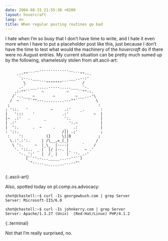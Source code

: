 ```yaml
---
date: 2004-08-31 21:55:30 +0200
layout: hovercraft
lang: en
title: When regular posting routines go bad
---
```


I hate when I’m so busy that I don’t have time to write, and I hate it even more when I have to put a placeholder post like this, just because I don’t have the time to test what would the machinery of the <cite>hovercraft</cite> do if there were no August entries. My current situation can be pretty much sumed up by the following, shamelessly stolen from alt.ascii-art:

~~~
             __.............__             
     .--""```                 ```""--.     
      `:--..___             ___..--:'      
        \      ```"""""""```      /        
      .-`  ___.....-----.....___  '-.      
    .:-""``     ~          ~    ``""-:.    
   /`-..___ ~        ~         ~___..-'\   
  /  ~    '`""---.........---""`        \  
 ;                                       : 
; '::.   '          ~     .:'    _.       :
|   ':::    '            .:'           ~  |
|~  .:'   .      _        ':.             |
| .:'                       ':.~          |
|  ':.      .  ~     .    _   .:          |
: '::.                   /|| .;'          ;
 :    ':          (}     \||D            ; 
  \.:'.:':.     | /\__,=_[_]            /  
   \ ':.     ~  |_\_  |----|      `    /   
    '. '::..  _ |  |/ |--. |_      ~ .'    
      '-._':'   |  /_ |    |  `'-_.-'      
         (``''--..._____...--''``)         
          `"--...__     __...--"'          
                   `````                   
~~~
{:.ascii-art}

Also, spotted today on pl.comp.os.advocacy:

~~~
shot@chastell:~$ curl -Is georgewbush.com | grep Server
Server: Microsoft-IIS/6.0

shot@chastell:~$ curl -Is johnkerry.com | grep Server
Server: Apache/1.3.27 (Unix)  (Red-Hat/Linux) PHP/4.1.2
~~~
{:.terminal}

Not that I’m really surprised, no.
